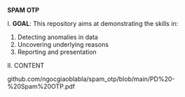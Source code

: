**SPAM OTP**

I. **GOAL**:
This repository aims at demonstrating the skills in:
1. Detecting anomalies in data
2. Uncovering underlying reasons
3. Reporting and presentation

II. CONTENT

github.com/ngocgiaoblabla/spam_otp/blob/main/PD%20-%20Spam%20OTP.pdf
